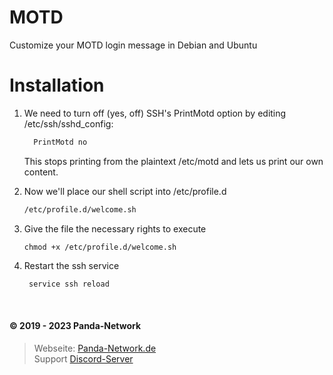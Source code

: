 # MOTD

Customize your MOTD login message in Debian and Ubuntu

# Installation

1. We need to turn off (yes, off) SSH's PrintMotd option by editing /etc/ssh/sshd_config:

   ```bash
     PrintMotd no
   ```

   This stops printing from the plaintext /etc/motd and lets us print our own content.

2. Now we'll place our shell script into /etc/profile.d
   ```bash
   /etc/profile.d/welcome.sh
   ```
3. Give the file the necessary rights to execute
   ```
   chmod +x /etc/profile.d/welcome.sh
   ```
4. Restart the ssh service

   ```bash
    service ssh reload
    ```
<br>

#### © 2019 - 2023 Panda-Network

> Webseite: [Panda-Network.de](https://panda-network.de) \
> Support [Discord-Server](https://discord.gg/z8ScRvf)


